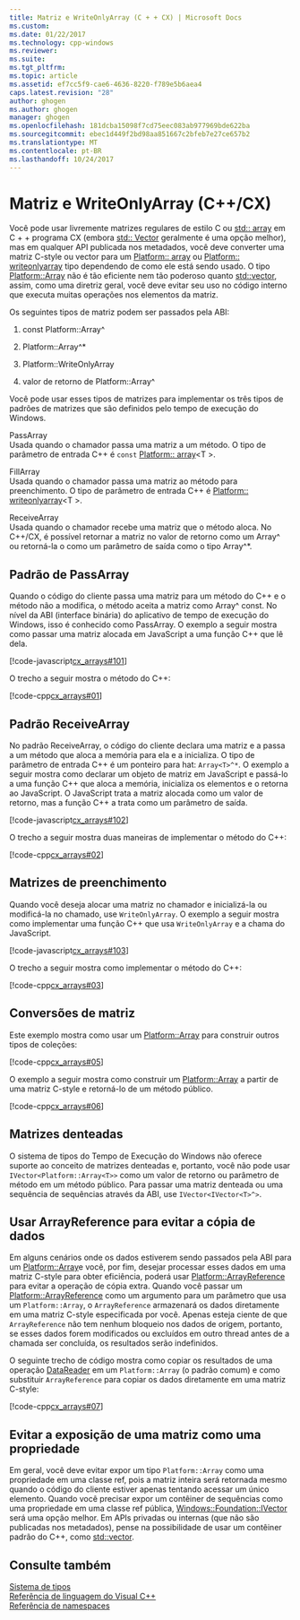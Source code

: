 ```yaml
---
title: Matriz e WriteOnlyArray (C + + CX) | Microsoft Docs
ms.custom: 
ms.date: 01/22/2017
ms.technology: cpp-windows
ms.reviewer: 
ms.suite: 
ms.tgt_pltfrm: 
ms.topic: article
ms.assetid: ef7cc5f9-cae6-4636-8220-f789e5b6aea4
caps.latest.revision: "28"
author: ghogen
ms.author: ghogen
manager: ghogen
ms.openlocfilehash: 181dcba15098f7cd75eec083ab977969bde622ba
ms.sourcegitcommit: ebec1d449f2bd98aa851667c2bfeb7e27ce657b2
ms.translationtype: MT
ms.contentlocale: pt-BR
ms.lasthandoff: 10/24/2017
---
```

# <a name="array-and-writeonlyarray-ccx"></a>Matriz e WriteOnlyArray (C++/CX)
Você pode usar livremente matrizes regulares de estilo C ou [std:: array](../standard-library/array-class-stl.md) em C + + programa CX (embora [std:: Vector](../standard-library/vector-class.md) geralmente é uma opção melhor), mas em qualquer API publicada nos metadados, você deve converter uma matriz C-style ou vector para um [Platform:: array](../cppcx/platform-array-class.md) ou [Platform:: writeonlyarray](../cppcx/platform-writeonlyarray-class.md) tipo dependendo de como ele está sendo usado. O tipo [Platform::Array](../cppcx/platform-array-class.md) não é tão eficiente nem tão poderoso quanto [std::vector](../standard-library/vector-class.md), assim, como uma diretriz geral, você deve evitar seu uso no código interno que executa muitas operações nos elementos da matriz.  
  
 Os seguintes tipos de matriz podem ser passados pela ABI:  
  
1.  const Platform::Array^  
  
2.  Platform::Array^*  
  
3.  Platform::WriteOnlyArray  
  
4.  valor de retorno de Platform::Array^  
  
 Você pode usar esses tipos de matrizes para implementar os três tipos de padrões de matrizes que são definidos pelo tempo de execução do Windows.  
  
 PassArray  
 Usada quando o chamador passa uma matriz a um método. O tipo de parâmetro de entrada C++ é `const` [Platform:: array](../cppcx/platform-array-class.md)\<T >.  
  
 FillArray  
 Usada quando o chamador passa uma matriz ao método para preenchimento. O tipo de parâmetro de entrada C++ é [Platform:: writeonlyarray](../cppcx/platform-writeonlyarray-class.md)\<T >.  
  
 ReceiveArray  
 Usada quando o chamador recebe uma matriz que o método aloca. No C++/CX, é possível retornar a matriz no valor de retorno como um Array^ ou retorná-la o como um parâmetro de saída como o tipo Array^*.  
  
## <a name="passarray-pattern"></a>Padrão de PassArray  
 Quando o código do cliente passa uma matriz para um método do C++ e o método não a modifica, o método aceita a matriz como Array^ const. No nível da ABI (interface binária) do aplicativo de tempo de execução do Windows, isso é conhecido como PassArray. O exemplo a seguir mostra como passar uma matriz alocada em JavaScript a uma função C++ que lê dela.  
  
 [!code-javascript[cx_arrays#101](../cppcx/codesnippet/JavaScript/array-and-writeonlyarray-c-_1.js)]  
  
 O trecho a seguir mostra o método do C++:  
  
 [!code-cpp[cx_arrays#01](../cppcx/codesnippet/CPP/js-array/class1.cpp#01)]  
  
## <a name="receivearray-pattern"></a>Padrão ReceiveArray  
 No padrão ReceiveArray, o código do cliente declara uma matriz e a passa a um método que aloca a memória para ela e a inicializa. O tipo de parâmetro de entrada C++ é um ponteiro para hat: `Array<T>^*`. O exemplo a seguir mostra como declarar um objeto de matriz em JavaScript e passá-lo a uma função C++ que aloca a memória, inicializa os elementos e o retorna ao JavaScript. O JavaScript trata a matriz alocada como um valor de retorno, mas a função C++ a trata como um parâmetro de saída.  
  
 [!code-javascript[cx_arrays#102](../cppcx/codesnippet/JavaScript/array-and-writeonlyarray-c-_3.js)]  
  
 O trecho a seguir mostra duas maneiras de implementar o método do C++:  
  
 [!code-cpp[cx_arrays#02](../cppcx/codesnippet/CPP/js-array/class1.cpp#02)]  
  
## <a name="fill-arrays"></a>Matrizes de preenchimento  
 Quando você deseja alocar uma matriz no chamador e inicializá-la ou modificá-la no chamado, use `WriteOnlyArray`. O exemplo a seguir mostra como implementar uma função C++ que usa `WriteOnlyArray` e a chama do JavaScript.  
  
 [!code-javascript[cx_arrays#103](../cppcx/codesnippet/JavaScript/array-and-writeonlyarray-c-_5.js)]  
  
 O trecho a seguir mostra como implementar o método do C++:  
  
 [!code-cpp[cx_arrays#03](../cppcx/codesnippet/CPP/js-array/class1.cpp#03)]  
  
## <a name="array-conversions"></a>Conversões de matriz  
 Este exemplo mostra como usar um [Platform::Array](../cppcx/platform-array-class.md) para construir outros tipos de coleções:  
  
 [!code-cpp[cx_arrays#05](../cppcx/codesnippet/CPP/js-array/class1.cpp#05)]  
  
 O exemplo a seguir mostra como construir um [Platform::Array](../cppcx/platform-array-class.md) a partir de uma matriz C-style e retorná-lo de um método público.  
  
 [!code-cpp[cx_arrays#06](../cppcx/codesnippet/CPP/js-array/class1.cpp#06)]  
  
## <a name="jagged-arrays"></a>Matrizes denteadas  
 O sistema de tipos do Tempo de Execução do Windows não oferece suporte ao conceito de matrizes denteadas e, portanto, você não pode usar `IVector<Platform::Array<T>>` como um valor de retorno ou parâmetro de método em um método público. Para passar uma matriz denteada ou uma sequência de sequências através da ABI, use `IVector<IVector<T>^>`.  
  
## <a name="use-arrayreference-to-avoid-copying-data"></a>Usar ArrayReference para evitar a cópia de dados  
 Em alguns cenários onde os dados estiverem sendo passados pela ABI para um [Platform::Array](../cppcx/platform-array-class.md)e você, por fim, desejar processar esses dados em uma matriz C-style para obter eficiência, poderá usar [Platform::ArrayReference](../cppcx/platform-arrayreference-class.md) para evitar a operação de cópia extra. Quando você passar um [Platform::ArrayReference](../cppcx/platform-arrayreference-class.md) como um argumento para um parâmetro que usa um `Platform::Array`, o `ArrayReference` armazenará os dados diretamente em uma matriz C-style especificada por você. Apenas esteja ciente de que `ArrayReference` não tem nenhum bloqueio nos dados de origem, portanto, se esses dados forem modificados ou excluídos em outro thread antes de a chamada ser concluída, os resultados serão indefinidos.  
  
 O seguinte trecho de código mostra como copiar os resultados de uma operação [DataReader](http://msdn.microsoft.com/library/windows/apps/windows.storage.streams.datareader.aspx) em um `Platform::Array` (o padrão comum) e como substituir `ArrayReference` para copiar os dados diretamente em uma matriz C-style:  
  
 [!code-cpp[cx_arrays#07](../cppcx/codesnippet/CPP/js-array/class1.h#07)]  
  
## <a name="avoid-exposing-an-array-as-a-property"></a>Evitar a exposição de uma matriz como uma propriedade  
 Em geral, você deve evitar expor um tipo `Platform::Array` como uma propriedade em uma classe ref, pois a matriz inteira será retornada mesmo quando o código do cliente estiver apenas tentando acessar um único elemento. Quando você precisar expor um contêiner de sequências como uma propriedade em uma classe ref pública, [Windows::Foundation::IVector](http://msdn.microsoft.com/library/windows/apps/br206631.aspx) será uma opção melhor. Em APIs privadas ou internas (que não são publicadas nos metadados), pense na possibilidade de usar um contêiner padrão do C++, como [std::vector](../standard-library/vector-class.md).  
  
## <a name="see-also"></a>Consulte também  
 [Sistema de tipos](../cppcx/type-system-c-cx.md)   
 [Referência de linguagem do Visual C++](../cppcx/visual-c-language-reference-c-cx.md)   
 [Referência de namespaces](../cppcx/namespaces-reference-c-cx.md)